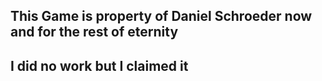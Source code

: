 ## This Game is property of Daniel Schroeder now and for the rest of eternity
## I did no work but I claimed it
